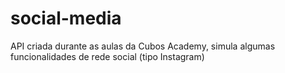 # social-media
API criada durante as aulas da Cubos Academy, simula algumas funcionalidades de rede social (tipo Instagram)
